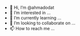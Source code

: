 - 👋 Hi, I’m @ahmadodat
- 👀 I’m interested in ...
- 🌱 I’m currently learning ...
- 💞️ I’m looking to collaborate on ...
- 📫 How to reach me ...

<!---
ahmadodat/ahmadodat is a ✨ special ✨ repository because its `README.md` (this file) appears on your GitHub profile.
You can click the Preview link to take a look at your changes.
--->
